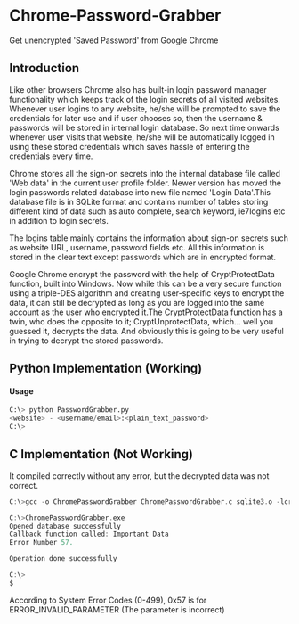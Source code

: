 # Chrome-Password-Grabber
Get unencrypted 'Saved Password' from Google Chrome

## Introduction
Like other browsers Chrome also has built-in login password manager functionality which keeps track of the login secrets of all visited websites. Whenever user logins to any website, he/she will be prompted to save the credentials for later use and if user chooses so, then the username & passwords will be stored in internal login database. So next time onwards whenever user visits that website, he/she will be automatically logged in using these stored credentials which saves hassle of entering the credentials every time.

Chrome stores all the sign-on secrets into the internal database file called 'Web data' in the current user profile folder. Newer version has moved the login passwords related database into new file named 'Login Data'.This database file is in SQLite format and contains number of tables storing different kind of data such as auto complete, search keyword, ie7logins etc in addition to login secrets.

The logins table mainly contains the information about sign-on secrets such as website URL, username, password fields etc. All this information is stored in the clear text except passwords which are in encrypted format. 

Google Chrome encrypt the password with the help of CryptProtectData function, built into Windows. Now while this can be a very secure function using a triple-DES algorithm and creating user-specific keys to encrypt the data, it can still be decrypted as long as you are logged into the same account as the user who encrypted it.The CryptProtectData function has a twin, who does the opposite to it; CryptUnprotectData, which... well you guessed it, decrypts the data. And obviously this is going to be very useful in trying to decrypt the stored passwords.

## Python Implementation (Working)

#### Usage
```python
C:\> python PasswordGrabber.py
<website> - <username/email>:<plain_text_password>
C:\> 
```
## C Implementation (Not Working)

It compiled correctly without any error, but the decrypted data was not correct.

```c
C:\>gcc -o ChromePasswordGrabber ChromePasswordGrabber.c sqlite3.o -lcrypt32

C:\>ChromePasswordGrabber.exe
Opened database successfully
Callback function called: Important Data
Error Number 57.

Operation done successfully

C:\>
$
```

According to System Error Codes (0-499), 0x57 is for ERROR_INVALID_PARAMETER (The parameter is incorrect)

